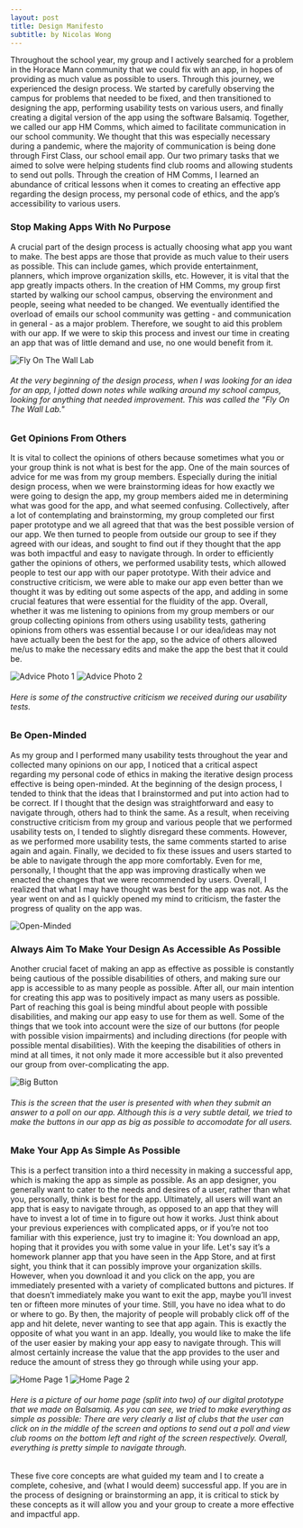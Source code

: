 ```yaml
---
layout: post
title: Design Manifesto
subtitle: by Nicolas Wong
---
```


  Throughout the school year, my group and I actively searched for a problem in the Horace Mann community that we could fix with an app, in hopes of providing as much value as possible to users. Through this journey, we experienced the design process.  We started by carefully observing the campus for problems that needed to be fixed, and then transitioned to designing the app, performing usability tests on various users, and finally creating a digital version of the app using the software Balsamiq. Together, we called our app HM Comms, which aimed to facilitate communication in our school community. We thought that this was especially necessary during a pandemic, where the majority of communication is being done through First Class, our school email app. Our two primary tasks that we aimed to solve were helping students find club rooms and allowing students to send out polls. Through the creation of HM Comms, I learned an abundance of critical lessons when it comes to creating an effective app regarding the design process, my personal code of ethics, and the app’s accessibility to various users.  

### **Stop Making Apps With No Purpose**

  A crucial part of the design process is actually choosing what app you want to make. The best apps are those that provide as much value to their users as possible. This can include games, which provide entertainment, planners, which improve organization skills, etc. However, it is vital that the app greatly impacts others. In the creation of HM Comms, my group first started by walking our school campus, observing the environment and people, seeing what needed to be changed. We eventually identified the overload of emails our school community was getting - and communication in general - as a major problem. Therefore, we sought to aid this problem with our app. If we were to skip this process and invest our time in creating an app that was of little demand and use, no one would benefit from it. 

![Fly On The Wall Lab](https://raw.githubusercontent.com/NickWong200534/NickWong200534.github.io/master/img/Screen%20Shot%202021-05-29%20at%209.54.49%20PM.png)
###### _At the very beginning of the design process, when I was looking for an idea for an app, I jotted down notes while walking around my school campus, looking for anything that needed improvement. This was called the "Fly On The Wall Lab."_

### **Get Opinions From Others**

  It is vital to collect the opinions of others because sometimes what you or your group think is not what is best for the app. One of the main sources of advice for me was from my group members. Especially during the initial design process, when we were brainstorming ideas for how exactly we were going to design the app, my group members aided me in determining what was good for the app, and what seemed confusing. Collectively, after a lot of contemplating and brainstorming, my group completed our first paper prototype and we all agreed that that was the best possible version of our app. We then turned to people from outside our group to see if they agreed with our ideas, and sought to find out if they thought that the app was both impactful and easy to navigate through. In order to efficiently gather the opinions of others, we performed usability tests, which allowed people to test our app with our paper prototype. With their advice and constructive criticism, we were able to make our app even better than we thought it was by editing out some aspects of the app, and adding in some crucial features that were essential for the fluidity of the app. Overall, whether it was me listening to opinions from my group members or our group collecting opinions from others using usability tests, gathering opinions from others was essential because I or our idea/ideas may not have actually been the best for the app, so the advice of others allowed me/us to make the necessary edits and make the app the best that it could be. 

![Advice Photo 1](https://raw.githubusercontent.com/NickWong200534/NickWong200534.github.io/master/img/Screen%20Shot%202021-05-29%20at%2010.00.05%20PM.png)
![Advice Photo 2](https://raw.githubusercontent.com/NickWong200534/NickWong200534.github.io/master/img/Screen%20Shot%202021-05-29%20at%2010.00.14%20PM.png)
###### _Here is some of the constructive criticism we received during our usability tests._

### **Be Open-Minded**

  As my group and I performed many usability tests throughout the year and collected many opinions on our app, I noticed that a critical aspect regarding my personal code of ethics  in making the iterative design process effective is being open-minded. At the beginning of the design process, I tended to think that the ideas that I brainstormed and put into action had to be correct. If I thought that the design was straightforward and easy to navigate through, others had to think the same. As a result, when receiving constructive criticism from my group and various people that we performed usability tests on, I tended to slightly disregard these comments. However, as we performed more usability tests, the same comments started to arise again and again. Finally, we decided to fix these issues and users started to be able to navigate through the app more comfortably. Even for me, personally, I thought that the app was improving drastically when we enacted the changes that we were recommended by users. Overall, I realized that what I may have thought was best for the app was not. As the year went on and as I quickly opened my mind to criticism, the faster the progress of quality on the app was.

![Open-Minded](https://raw.githubusercontent.com/NickWong200534/NickWong200534.github.io/master/img/Screen%20Shot%202021-05-29%20at%209.42.31%20PM.png)

### **Always Aim To Make Your Design As Accessible As Possible**

  Another crucial facet of making an app as effective as possible is constantly being cautious of the possible disabilities of others, and making sure our app is accessible to as many people as possible. After all, our main intention for creating this app was to positively impact as many users as possible. Part of reaching this goal is being mindful about people with possible disabilities, and making our app easy to use for them as well. Some of the things that we took into account were the size of our buttons (for people with possible vision impairments) and including directions (for people with possible mental disabilities). With the keeping the disabilities of others in mind at all times, it not only made it more accessible but it also prevented our group from over-complicating the app. 

![Big Button](https://raw.githubusercontent.com/NickWong200534/NickWong200534.github.io/master/img/Screen%20Shot%202021-05-29%20at%2010.15.13%20PM.png)
###### _This is the screen that the user is presented with when they submit an answer to a poll on our app. Although this is a very subtle detail, we tried to make the buttons in our app as big as possible to accomodate for all users._

### **Make Your App As Simple As Possible**

  This is a perfect transition into a third necessity in making a successful app, which is making the app as simple as possible. As an app designer, you generally want to cater to the needs and desires of a user, rather than what you, personally, think is best for the app. Ultimately, all users will want an app that is easy to navigate through, as opposed to an app that they will have to invest a lot of time in to figure out how it works. Just think about your previous experiences with complicated apps, or if you’re not too familiar with this experience, just try to imagine it: You download an app, hoping that it provides you with some value in your life. Let's say it’s a homework planner app that you have seen in the App Store, and at first sight, you think that it can possibly improve your organization skills. However, when you download it and you click on the app, you are immediately presented with a variety of complicated buttons and pictures. If that doesn’t immediately make you want to exit the app, maybe you’ll invest ten or fifteen more minutes of your time. Still, you have no idea what to do or where to go. By then, the majority of people will probably click off of the app and hit delete, never wanting to see that app again. This is exactly the opposite of what you want in an app. Ideally, you would like to make the life of the user easier by making your app easy to navigate through. This will almost certainly increase the value that the app provides to the user and reduce the amount of stress they go through while using your app. 

![Home Page 1](https://raw.githubusercontent.com/NickWong200534/NickWong200534.github.io/master/img/Screen%20Shot%202021-05-29%20at%2010.09.43%20PM.png)
![Home Page 2](https://raw.githubusercontent.com/NickWong200534/NickWong200534.github.io/master/img/Screen%20Shot%202021-05-29%20at%2010.09.54%20PM.png)
###### _Here is a picture of our home page (split into two) of our digital prototype that we made on Balsamiq. As you can see, we tried to make everything as simple as possible: There are very clearly a list of clubs that the user can click on in the middle of the screen and options to send out a poll and view club rooms on the bottom left and right of the screen respectively. Overall, everything is pretty simple to navigate through._

  These five core concepts are what guided my team and I to create a complete, cohesive, and (what I would deem) successful app. If you are in the process of designing or brainstorming an app, it is critical to stick by these concepts as it will allow you and your group to create a more effective and impactful app. 


